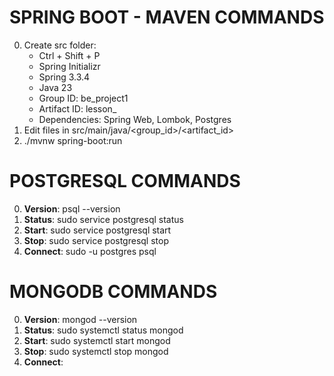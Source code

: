 # SPRING BOOT - MAVEN COMMANDS
0. Create src folder:
    - Ctrl + Shift + P
    - Spring Initializr
    - Spring 3.3.4
    - Java 23
    - Group ID: be_project1
    - Artifact ID: lesson_<n>
    - Dependencies: Spring Web, Lombok, Postgres
1. Edit files in src/main/java/<group_id>/<artifact_id>
2. ./mvnw spring-boot:run

# POSTGRESQL COMMANDS
0. **Version**: psql --version
1. **Status**: sudo service postgresql status 
2. **Start**: sudo service postgresql start
3. **Stop**: sudo service postgresql stop
4. **Connect**: sudo -u postgres psql

# MONGODB COMMANDS
0. **Version**: mongod --version
1. **Status**: sudo systemctl status mongod
2. **Start**: sudo systemctl start mongod
3. **Stop**: sudo systemctl stop mongod
4. **Connect**: 